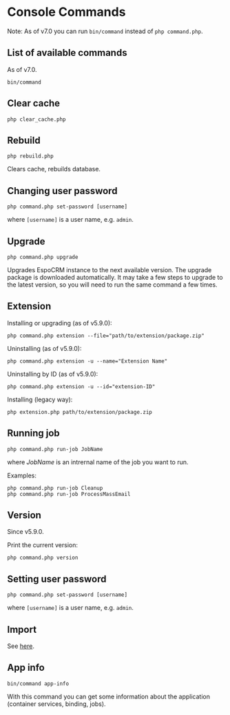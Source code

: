 # Console Commands

Note: As of v7.0 you can run `bin/command` instead of `php command.php`.

## List of available commands

As of v7.0. 

```
bin/command
```

## Clear cache

```
php clear_cache.php
```

## Rebuild

```
php rebuild.php
```

Clears cache, rebuilds database.


## Changing user password

```
php command.php set-password [username]
```

where `[username]` is a user name, e.g. `admin`.

## Upgrade

```
php command.php upgrade
```

Upgrades EspoCRM instance to the next available version. The upgrade package is downloaded automatically. It may take a few steps to upgrade to the latest version, so you will need to run the same command a few times.

## Extension


Installing or upgrading (as of v5.9.0):

```
php command.php extension --file="path/to/extension/package.zip"
```

Uninstalling (as of v5.9.0):

```
php command.php extension -u --name="Extension Name"
```

Uninstalling by ID (as of v5.9.0):

```
php command.php extension -u --id="extension-ID"
```

Installing (legacy way):

```
php extension.php path/to/extension/package.zip
```

## Running job

```
php command.php run-job JobName
```

where *JobName* is an intrernal name of the job you want to run.

Examples:

```
php command.php run-job Cleanup
php command.php run-job ProcessMassEmail
```

## Version

Since v5.9.0.

Print the current version:

```
php command.php version
```

## Setting user password


```
php command.php set-password [username]
```

where `[username]` is a user name, e.g. `admin`.

## Import

See [here](import.md#console-commands).

## App info

```
bin/command app-info
```

With this command you can get some information about the application (container services, binding, jobs).
